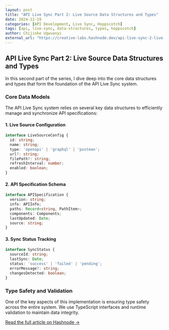 ```yaml
---
layout: post
title: "API Live Sync Part 2: Live Source Data Structures and Types"
date: 2024-12-19
categories: [API Development, Live Sync, Hoppscotch]
tags: [api, live-sync, data-structures, types, hoppscotch]
author: Chijioke Ugwuanyi
external_url: "https://creative-labs.hashnode.dev/api-live-sync-2-live-source-data-structures-and-types"
---
```


## API Live Sync Part 2: Live Source Data Structures and Types

In this second part of the series, I dive deep into the core data structures and types that form the foundation of the API Live Sync system.

### Core Data Models

The API Live Sync system relies on several key data structures to efficiently manage and synchronize API specifications:

#### 1. Live Source Configuration
```typescript
interface LiveSourceConfig {
  id: string;
  name: string;
  type: 'openapi' | 'graphql' | 'postman';
  url?: string;
  filePath?: string;
  refreshInterval: number;
  enabled: boolean;
}
```

#### 2. API Specification Schema
```typescript
interface APISpecification {
  version: string;
  info: APIInfo;
  paths: Record<string, PathItem>;
  components: Components;
  lastUpdated: Date;
  source: string;
}
```

#### 3. Sync Status Tracking
```typescript
interface SyncStatus {
  sourceId: string;
  lastSync: Date;
  status: 'success' | 'failed' | 'pending';
  errorMessage?: string;
  changesDetected: boolean;
}
```

### Type Safety and Validation

One of the key aspects of this implementation is ensuring type safety across the entire system. We use TypeScript interfaces and runtime validation to maintain data integrity.

[Read the full article on Hashnode →](https://creative-labs.hashnode.dev/api-live-sync-2-live-source-data-structures-and-types)
